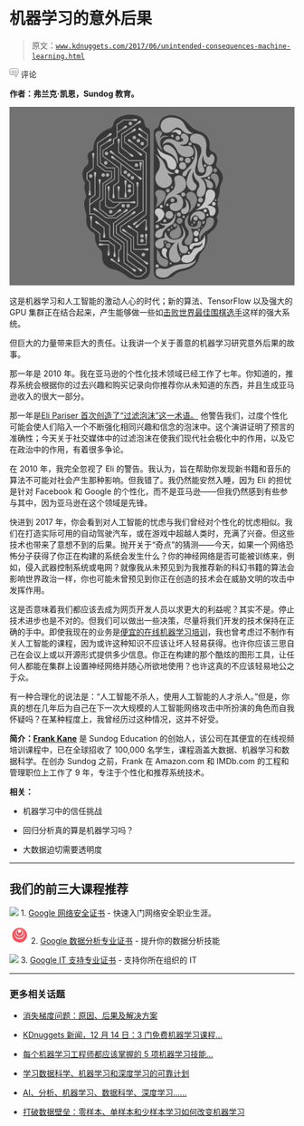 # 机器学习的意外后果

> 原文：[`www.kdnuggets.com/2017/06/unintended-consequences-machine-learning.html`](https://www.kdnuggets.com/2017/06/unintended-consequences-machine-learning.html)

![c](img/3d9c022da2d331bb56691a9617b91b90.png) 评论

**作者：弗兰克·凯恩，Sundog 教育。**

![AI header](img/ac280d722fbf0e2396dc33293f4eea6e.png)

这是机器学习和人工智能的激动人心的时代；新的算法、TensorFlow 以及强大的 GPU 集群正在结合起来，产生能够做一些如[击败世界最佳围棋选手](https://www.wired.com/2017/05/googles-alphago-continues-dominance-second-win-china/)这样的强大系统。

但巨大的力量带来巨大的责任。让我讲一个关于善意的机器学习研究意外后果的故事。

那一年是 2010 年。我在亚马逊的个性化技术领域已经工作了七年。你知道的，推荐系统会根据你的过去兴趣和购买记录向你推荐你从未知道的东西，并且生成亚马逊收入的很大一部分。

那一年是[Eli Pariser 首次创造了“过滤泡沫”这一术语。](https://www.youtube.com/watch?v=SG4BA7b6ORo) 他警告我们，过度个性化可能会使人们陷入一个不断强化相同兴趣和信念的泡沫中。这个演讲证明了预言的准确性；今天关于社交媒体中的过滤泡沫在使我们现代社会极化中的作用，以及它在政治中的作用，有着很多争论。

在 2010 年，我完全忽视了 Eli 的警告。我认为，旨在帮助你发现新书籍和音乐的算法不可能对社会产生那种影响。但我错了。我仍然能安然入睡，因为 Eli 的担忧是针对 Facebook 和 Google 的个性化，而不是亚马逊——但我仍然感到有些参与其中，因为亚马逊在这个领域是先锋。

快进到 2017 年，你会看到对人工智能的忧虑与我们曾经对个性化的忧虑相似。我们在打造实际可用的自动驾驶汽车，或在游戏中超越人类时，充满了兴奋。但这些技术也带来了意想不到的后果。抛开关于“奇点”的猜测——今天，如果一个网络恐怖分子获得了你正在构建的系统会发生什么？你的神经网络是否可能被训练来，例如，侵入武器控制系统或电网？就像我从未预见到为我推荐新的科幻书籍的算法会影响世界政治一样，你也可能未曾预见到你正在创造的技术会在威胁文明的攻击中发挥作用。

这是否意味着我们都应该去成为网页开发人员以求更大的利益呢？其实不是。停止技术进步也是不对的。但我们可以做出一些决策，尽量将我们开发的技术保持在正确的手中。即使我现在的业务是[便宜的在线机器学习培训](http://www.sundog-education.com/)，我也曾考虑过不制作有关人工智能的课程，因为或许这种知识不应该让坏人轻易获得。也许你应该三思自己在会议上或以开源形式提供多少信息。你正在构建的那个酷炫的图形工具，让任何人都能在集群上设置神经网络并随心所欲地使用？也许这真的不应该轻易地公之于众。

有一种合理化的说法是：“人工智能不杀人，使用人工智能的人才杀人。”但是，你真的想在几年后为自己在下一次大规模的人工智能网络攻击中所扮演的角色而自我怀疑吗？在某种程度上，我曾经历过这种情况，这并不好受。

**简介：[Frank Kane](http://www.sundog-education.com/)** 是 Sundog Education 的创始人，该公司在其便宜的在线视频培训课程中，已在全球招收了 100,000 名学生，课程涵盖大数据、机器学习和数据科学。在创办 Sundog 之前，Frank 在 Amazon.com 和 IMDb.com 的工程和管理职位上工作了 9 年，专注于个性化和推荐系统技术。

**相关：**

+   机器学习中的信任挑战

+   回归分析真的算是机器学习吗？

+   大数据迫切需要透明度

* * *

## 我们的前三大课程推荐

![](img/0244c01ba9267c002ef39d4907e0b8fb.png) 1\. [Google 网络安全证书](https://www.kdnuggets.com/google-cybersecurity) - 快速入门网络安全职业生涯。

![](img/e225c49c3c91745821c8c0368bf04711.png) 2\. [Google 数据分析专业证书](https://www.kdnuggets.com/google-data-analytics) - 提升你的数据分析技能

![](img/0244c01ba9267c002ef39d4907e0b8fb.png) 3\. [Google IT 支持专业证书](https://www.kdnuggets.com/google-itsupport) - 支持你所在组织的 IT

* * *

### 更多相关话题

+   [消失梯度问题：原因、后果及解决方案](https://www.kdnuggets.com/2022/02/vanishing-gradient-problem.html)

+   [KDnuggets 新闻，12 月 14 日：3 门免费机器学习课程…](https://www.kdnuggets.com/2022/n48.html)

+   [每个机器学习工程师都应该掌握的 5 项机器学习技能…](https://www.kdnuggets.com/2023/03/5-machine-learning-skills-every-machine-learning-engineer-know-2023.html)

+   [学习数据科学、机器学习和深度学习的可靠计划](https://www.kdnuggets.com/2023/01/mwiti-solid-plan-learning-data-science-machine-learning-deep-learning.html)

+   [AI、分析、机器学习、数据科学、深度学习……](https://www.kdnuggets.com/2021/12/developments-predictions-ai-machine-learning-data-science-research.html)

+   [打破数据壁垒：零样本、单样本和少样本学习如何改变机器学习](https://www.kdnuggets.com/2023/08/breaking-data-barrier-zeroshot-oneshot-fewshot-learning-transforming-machine-learning.html)
